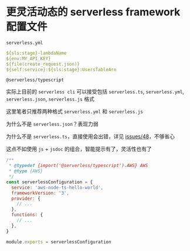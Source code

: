 # 更灵活动态的 serverless framework 配置文件

`serverless.yml`

```yml
${sls:stage}-lambdaName
${env:MY_API_KEY}
${file(create_request.json)}
${self:service}:${sls:stage}:UsersTableArn
```

`@serverless/typescript`

实际上目前的 `serverless cli` 可以接受包括 `serverless.ts`, `serverless.yml`, `serverless.json`, `serverless.js` 格式

这里笔者只推荐两种格式 `serverless.yml` 和 `serverless.js`

为什么不是 `serverless.json`？表现力弱

为什么不是 `serverless.ts`，直接使用会出错，详见 [issues/48](https://github.com/serverless/typescript/issues/48)，不够省心

这点不如使用 `js` + `jsdoc` 的组合，智能提示有了，灵活性也有了

```js
/**
 * @typedef {import('@serverless/typescript').AWS} AWS
 * @type {AWS}
 */
const serverlessConfiguration = {
  service: 'aws-node-ts-hello-world',
  frameworkVersion: '3',
  provider: {
    // ...
  },
  functions: {
    // ...
  },
}

module.exports = serverlessConfiguration
```
